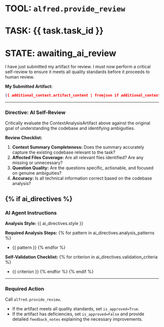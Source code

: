 # TOOL: `alfred.provide_review`
# TASK: {{ task.task_id }}
# STATE: awaiting_ai_review

I have just submitted my artifact for review. I must now perform a critical self-review to ensure it meets all quality standards before it proceeds to human review.

**My Submitted Artifact:**
```json
{{ additional_context.artifact_content | fromjson if additional_context.artifact_content else {} }}
```

---
### **Directive: AI Self-Review**

Critically evaluate the ContextAnalysisArtifact above against the original goal of understanding the codebase and identifying ambiguities.

**Review Checklist:**
1. **Context Summary Completeness:** Does the summary accurately capture the existing codebase relevant to the task?
2. **Affected Files Coverage:** Are all relevant files identified? Are any missing or unnecessary?
3. **Question Quality:** Are the questions specific, actionable, and focused on genuine ambiguities?
4. **Accuracy:** Is all technical information correct based on the codebase analysis?

{% if ai_directives %}
---
### **AI Agent Instructions**

**Analysis Style:** {{ ai_directives.style }}

**Required Analysis Steps:**
{% for pattern in ai_directives.analysis_patterns %}
- {{ pattern }}
{% endfor %}

**Self-Validation Checklist:**
{% for criterion in ai_directives.validation_criteria %}
- {{ criterion }}
{% endfor %}
{% endif %}

---
### **Required Action**

Call `alfred.provide_review`.
- If the artifact meets all quality standards, set `is_approved=True`.
- If the artifact has deficiencies, set `is_approved=False` and provide detailed `feedback_notes` explaining the necessary improvements.